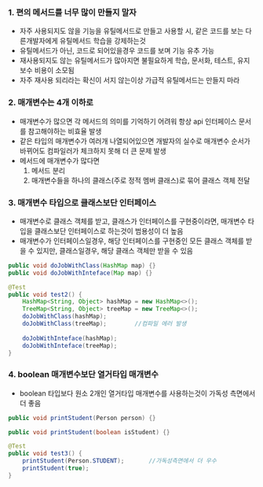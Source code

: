 ### 1. 편의 메서드를 너무 많이 만들지 말자
* 자주 사용되지도 않을 기능을 유틸메서드로 만들고 사용할 시, 같은 코드를 보는 다른개발자에게 유틸메서드 학습을 강제하는것
* 유틸메서드가 아닌, 코드로 되어있을경우 코드를 보며 기능 유추 가능
* 재사용되지도 않는 유틸메서드가 많아지면 불필요하게 학습, 문서화, 테스트, 유지보수 비용이 소모됨
* 자주 재사용 되리라는 확신이 서지 않는이상 가급적 유틸메서드는 만들지 마라 

### 2. 매개변수는 4개 이하로
* 매개변수가 많으면 각 메서드의 의미를 기억하기 어려워 항상 api 인터페이스 문서를 참고해야하는 비효율 발생
* 같은 타입의 매개변수가 여러개 나열되어있으면 개발자의 실수로 매개변수 순서가 바뀌어도 컴파일러가 체크하지 못해 더 큰 문제 발생
* 메서드에 매개변수가 많다면
	1. 메서드 분리
	2. 매개변수들을 하나의 클래스(주로 정적 멤버 클래스)로 묶어 클래스 객체 전달

### 3. 매개변수 타입으로 클래스보단 인터페이스
* 매개변수로 클래스 객체를 받고, 클래스가 인터페이스를 구현중이라면, 매개변수 타입을 클래스보단 인터페이스로 하는것이 범용성이 더 높음
* 매개변수가 인터페이스일경우, 해당 인터페이스를 구현중인 모든 클래스 객체를 받을 수 있지만, 클래스일경우, 해당 클래스 객체만 받을 수 있음
```java
public void doJobWithClass(HashMap map) {}
public void doJobWithInteface(Map map) {}

@Test
public void test2() {
	HashMap<String, Object> hashMap = new HashMap<>();
	TreeMap<String, Object> treeMap = new TreeMap<>();
	doJobWithClass(hashMap);
	doJobWithClass(treeMap);		//컴파일 에러 발생
	
	doJobWithInteface(hashMap);
	doJobWithInteface(treeMap);
}
```

### 4. boolean 매개변수보단 열거타입 매개변수
* boolean 타입보다 원소 2개인 열거타입 매개변수를 사용하는것이 가독성 측면에서 더 좋음
```java
public void printStudent(Person person) {}

public void printStudent(boolean isStudent) {}

@Test
public void test3() {
	printStudent(Person.STUDENT);		//가독성측면에서 더 우수
	printStudent(true);
}
``` 